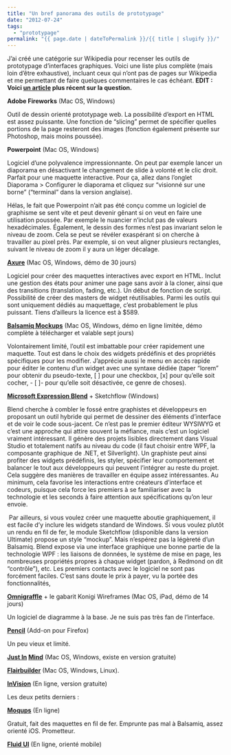 ```yaml
---
title: "Un bref panorama des outils de prototypage"
date: "2012-07-24"
tags:
  - "prototypage"
permalink: "{{ page.date | dateToPermalink }}/{{ title | slugify }}/"
---
```


J’ai créé une catégorie sur Wikipedia pour recenser les outils de prototypage d’interfaces graphiques. Voici une liste plus complète (mais loin d’être exhaustive), incluant ceux qui n’ont pas de pages sur Wikipedia et me permettant de faire quelques commentaires le cas échéant.
**EDIT : Voici [un article](http://toutcequibouge.net/toutcequibouge/2014/06/le-guide-relativement-exhaustif-et-raisonnablement-ultime-des-outils-de-prototypage/) plus récent sur la question.**



**Adobe Fireworks** (Mac OS, Windows)

Outil de dessin orienté prototypage web. La possibilité d’export en HTML est assez puissante. Une fonction de “slicing” permet de spécifier quelles portions de la page resteront des images (fonction également présente sur Photoshop, mais moins poussée).



**Powerpoint** (Mac OS, Windows)

Logiciel d’une polyvalence impressionnante. On peut par exemple lancer un diaporama en désactivant le changement de slide à volonté et le clic droit. Parfait pour une maquette interactive. Pour ça, allez dans l’onglet Diaporama > Configurer le diaporama et cliquez sur “visionné sur une borne” (“terminal” dans la version anglaise).

Hélas, le fait que Powerpoint n’ait pas été conçu comme un logiciel de graphisme se sent vite et peut devenir gênant si on veut en faire une utilisation poussée. Par exemple le nuancier n’inclut pas de valeurs hexadécimales. Également, le dessin des formes n’est pas invariant selon le niveau de zoom. Cela se peut se révéler exaspérant si on cherche à travailler au pixel près. Par exemple, si on veut aligner plusieurs rectangles, suivant le niveau de zoom il y aura un léger décalage.



**[Axure](http://www.axure.com)** (Mac OS, Windows, démo de 30 jours)

Logiciel pour créer des maquettes interactives avec export en HTML. Inclut une gestion des états pour animer une page sans avoir à la cloner, ainsi que des transitions (translation, fading, etc.). Un début de fonction de script. Possibilité de créer des masters de widget réutilisables. Parmi les outils qui sont uniquement dédiés au maquettage, c’est probablement le plus puissant. Tiens d’ailleurs la licence est à $589.



[**Balsamiq Mockups**](http://www.balsamiq.com/) (Mac OS, Windows, démo en ligne limitée, démo complète à télécharger et valable sept jours)

Volontairement limité, l’outil est imbattable pour créer rapidement une maquette. Tout est dans le choix des widgets prédéfinis et des propriétés spécifiques pour les modifier. J’apprécie aussi le menu en accès rapide pour éditer le contenu d’un widget avec une syntaxe dédiée (taper “lorem” pour obtenir du pseudo-texte, \[ \] pour une checkbox, \[x\] pour qu’elle soit cocher, - \[ \]- pour qu’elle soit désactivée, ce genre de choses).

[**Microsoft Expression Blend**](http://www.microsoft.com/expression/products/Blend_Overview.aspx) + Sketchflow (Windows)

Blend cherche à combler le fossé entre graphistes et développeurs en proposant un outil hybride qui permet de dessiner des éléments d’interface et de voir le code sous-jacent. Ce n’est pas le premier éditeur WYSIWYG et c’est une approche qui attire souvent la méfiance, mais c’est un logiciel vraiment intéressant. Il génère des projets lisibles directement dans Visual Studio et totalement natifs au niveau du code (il faut choisir entre WPF, la composante graphique de .NET, et Silverlight). Un graphiste peut ainsi profiter des widgets prédéfinis, les styler, spécifier leur comportement et balancer le tout aux développeurs qui peuvent l’intégrer au reste du projet. Cela suggère des manières de travailler en équipe assez intéressantes. Au minimum, cela favorise les interactions entre créateurs d’interface et codeurs, puisque cela force les premiers à se familiariser avec la technologie et les seconds à faire attention aux spécifications qu’on leur envoie.  

 Par ailleurs, si vous voulez créer une maquette aboutie graphiquement, il est facile d’y inclure les widgets standard de Windows. Si vous voulez plutôt un rendu en fil de fer, le module Sketchflow (disponible dans la version Ultimate) propose un style “mockup”. Mais n’espérez pas la légèreté d’un Balsamiq. Blend expose via une interface graphique une bonne partie de la technologie WPF : les liaisons de données, le système de mise en page, les nombreuses propriétés propres à chaque widget (pardon, à Redmond on dit “contrôle”), etc. Les premiers contacts avec le logiciel ne sont pas forcément faciles. C’est sans doute le prix à payer, vu la portée des fonctionnalités,


[**Omnigraffle**](http://www.omnigroup.com/products/omnigraffle/) + le gabarit Konigi Wireframes (Mac OS, iPad, démo de 14 jours)

Un logiciel de diagramme à la base. Je ne suis pas très fan de l’interface.

**[Pencil](https://addons.mozilla.org/fr/firefox/addon/pencil/)** (Add-on pour Firefox)

Un peu vieux et limité.


**[Just In](http://www.justinmind.com/) [Mind](http://www.justinmind.com/)** (Mac OS, Windows, existe en version gratuite)



[**Flairbuilder**](http://flairbuilder.com/) (Mac OS, Windows, Linux).



[**InVision**](http://www.invisionapp.com/) (En ligne, version gratuite)

Les deux petits derniers :

[**Moqups**](https://moqups.com/) (En ligne)

Gratuit, fait des maquettes en fil de fer. Emprunte pas mal à Balsamiq, assez orienté iOS. Prometteur.


[**Fluid UI**](https://www.fluidui.com/editor/live/) (En ligne, orienté mobile)

